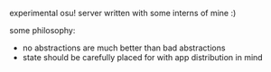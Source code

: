 experimental osu! server written with some interns of mine :)

some philosophy:
- no abstractions are much better than bad abstractions
- state should be carefully placed for with app distribution in mind
